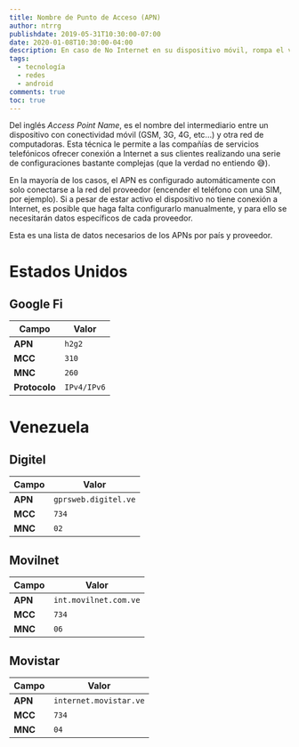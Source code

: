 ```yaml
---
title: Nombre de Punto de Acceso (APN)
author: ntrrg
publishdate: 2019-05-31T10:30:00-07:00
date: 2020-01-08T10:30:00-04:00
description: En caso de No Internet en su dispositivo móvil, rompa el vidrio.
tags:
  - tecnología
  - redes
  - android
comments: true
toc: true
---
```


Del inglés *Access Point Name*, es el nombre del intermediario entre un
dispositivo con conectividad móvil (GSM, 3G, 4G, etc...) y otra red de
computadoras. Esta técnica le permite a las compañías de servicios telefónicos
ofrecer conexión a Internet a sus clientes realizando una serie de
configuraciones bastante complejas (que la verdad no entiendo 😅).

En la mayoría de los casos, el APN es configurado automáticamente con solo
conectarse a la red del proveedor (encender el teléfono con una SIM, por
ejemplo). Si a pesar de estar activo el dispositivo no tiene conexión a
Internet, es posible que haga falta configurarlo manualmente, y para ello se
necesitarán datos específicos de cada proveedor.

Esta es una lista de datos necesarios de los APNs por país y proveedor.

# Estados Unidos

## Google Fi

| Campo | Valor |
| --- | --- |
| **APN** | `h2g2` |
| **MCC** | `310` |
| **MNC** | `260` |
| **Protocolo** | `IPv4/IPv6` |

# Venezuela

## Digitel


| Campo | Valor |
| --- | --- |
| **APN** | `gprsweb.digitel.ve` |
| **MCC** | `734` |
| **MNC** | `02` |

## Movilnet

| Campo | Valor |
| --- | --- |
| **APN** | `int.movilnet.com.ve`
| **MCC** | `734`
| **MNC** | `06`

## Movistar

| Campo | Valor |
| --- | --- |
| **APN** | `internet.movistar.ve`
| **MCC** | `734`
| **MNC** | `04`

